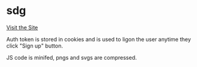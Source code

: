 # sdg

[Visit the Site](https://falconbow.github.io/sdg/)

Auth token is stored in cookies and is used to ligon the user anytime they click "Sign up" button. 

JS code is minifed, pngs and svgs are compressed. 
